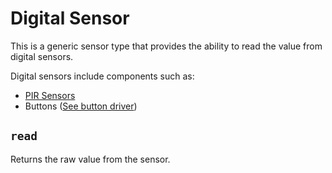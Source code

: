 # Digital Sensor

This is a generic sensor type that provides the ability
to read the value from digital sensors.

Digital sensors include components such as:
- [PIR Sensors](https://www.adafruit.com/products/189)
- Buttons ([See button driver](button.md))

## `read`

Returns the raw value from the sensor.
